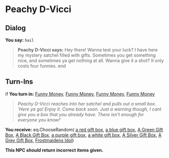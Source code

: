 # Peachy D-Vicci
## Dialog

**You say:** `hail`



>**Peachy D-Vicci says:** Hey there! Wanna test your luck? I have here my mystery satchel filled with gifts. Sometimes you get something nice, and sometimes ya get nothing at all. Wanna give it a shot? It only costs four funnies.
end

## Turn-Ins





if **You turn in:** [Funny Money](/item/9504), [Funny Money](/item/9504), [Funny Money](/item/9504), [Funny Money](/item/9504)


>*Peachy D-Vicci reaches into her satchel and pulls out a small box. 'Here ya go! Enjoy it. Come back soon. Just a warning though, I cant give you a box that you already have. There isn't enough for everyone you know!'*


 **You receive:** eq.ChooseRandom( [a red gift box](/item/9505), [a blue gift box](/item/9506), [A Green Gift Box](/item/9507), [A Black Gift Box](/item/9508), [a purple gift box](/item/9509), [a white gift box](/item/9511), [A Silver Gift Box](/item/9512), [A Grey Gift Box](/item/9513), [Frostmaidens Idol](/item/6877)) 

**This NPC *should* return incorrect items given.**
